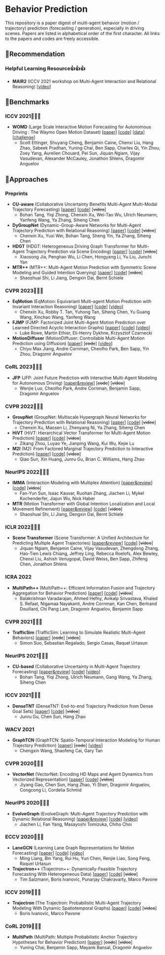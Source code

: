 # Behavior Prediction

This repository is a paper digest of multi-agent behavior (motion / trajectory) prediction (forecasting / generation), especially in driving scenes. Papers are listed in alphabetical order of the first character. All links to the papers and codes are freely accessible.



## :star2:Recommendation

### Helpful Learning Resource:thumbsup::thumbsup::thumbsup:

- **MAIR2** (ICCV 2021 workshop on Multi-Agent Interaction and Relational Reasoning) [[video](https://www.youtube.com/playlist?list=PL6xm03jUOj8IA7OdWnjHXHCSfPWSZEIUS)]



## :bookmark:Benchmarks

### ICCV 2021:tada::tada::tada:

- **WOMD** (Large Scale Interactive Motion Forecasting for Autonomous Driving : The Waymo Open Motion Dataset) [[paper](https://arxiv.org/abs/2104.10133)] [[code](https://github.com/waymo-research/waymo-open-dataset)] [[data](https://waymo.com/open/data/motion/)] [[challenge](https://waymo.com/open/challenges/2023/motion-prediction/)]
  - Scott Ettinger, Shuyang Cheng, Benjamin Caine, Chenxi Liu, Hang Zhao, Sabeek Pradhan, Yuning Chai, Ben Sapp, Charles Qi, Yin Zhou, Zoey Yang, Aurelien Chouard, Pei Sun, Jiquan Ngiam, Vijay Vasudevan, Alexander McCauley, Jonathon Shlens, Dragomir Anguelov



## :bookmark:Approaches

### Preprints

- **CU-aware** (Collaborative Uncertainty Benefits Multi-Agent Multi-Modal Trajectory Forecasting) [[paper](https://arxiv.org/abs/2207.05195)] [[code](https://github.com/MediaBrain-SJTU/Collaborative-Uncertainty)] [~~video~~]
  - Bohan Tang, Yiqi Zhong, Chenxin Xu, Wei-Tao Wu, Ulrich Neumann, Yanfeng Wang, Ya Zhang, Siheng Chen
- **DyGroupNet** (Dynamic-Group-Aware Networks for Multi-Agent Trajectory Prediction with Relational Reasoning) [[paper](https://arxiv.org/abs/2206.13114)] [[code](https://github.com/MediaBrain-SJTU/GroupNet)] [~~video~~]
  - Chenxin Xu, Yuxi Wei, Bohan Tang, Sheng Yin, Ya Zhang, Siheng Chen
- **HDGT** (HDGT: Heterogeneous Driving Graph Transformer for Multi-Agent Trajectory Prediction via Scene Encoding) [[paper](https://arxiv.org/abs/2205.09753)] [[code](https://github.com/OpenPerceptionX/HDGT)] [~~video~~]
  - Xiaosong Jia, Penghao Wu, Li Chen, Hongyang Li, Yu Liu, Junchi Yan
- **MTR++** (MTR++: Multi-Agent Motion Prediction with Symmetric Scene Modeling and Guided Intention Querying) [[paper](https://arxiv.org/abs/2306.17770)] [[code](https://github.com/sshaoshuai/MTR)] [~~video~~]
  - Shaoshuai Shi, Li Jiang, Dengxin Dai, Bernt Schiele

### CVPR 2023:tada::tada::tada:
- **EqMotion** (EqMotion: Equivariant Multi-agent Motion Prediction with Invariant Interaction Reasoning) [[paper](https://arxiv.org/abs/2303.10876)] [[code](https://github.com/MediaBrain-SJTU/EqMotion)] [[video](https://www.youtube.com/watch?v=ROactuGU1YA)]
  - Chenxin Xu, Robby T. Tan, Yuhong Tan, Siheng Chen, Yu Guang Wang, Xinchao Wang, Yanfeng Wang
- **FJMP** (FJMP: Factorized Joint Multi-Agent Motion Prediction over Learned Directed Acyclic Interaction Graphs) [[paper](https://arxiv.org/abs/2211.16197)] [[code](https://github.com/RLuke22/FJMP)] [[video](https://www.youtube.com/watch?v=asmCOhPQuNw)]
  - Luke Rowe, Martin Ethier, Eli-Henry Dykhne, Krzysztof Czarnecki
- **MotionDiffuser** (MotionDiffuser: Controllable Multi-Agent Motion Prediction using Diffusion) [[paper](https://arxiv.org/abs/2306.03083)] [~~code~~] [[video](https://www.youtube.com/watch?v=IfGTZwm1abg)]
  - Chiyu Max Jiang, Andre Cornman, Cheolho Park, Ben Sapp, Yin Zhou, Dragomir Anguelov

### CoRL 2023:tada::tada::tada:
- **JFP** (JFP: Joint Future Prediction with Interactive Multi-Agent Modeling for Autonomous Driving) [[paper&review](https://openreview.net/forum?id=Y42uoIekm5b)] [~~code~~] [~~video~~]
  - Wenjie Luo, Cheolho Park, Andre Cornman, Benjamin Sapp, Dragomir Anguelov

### CVPR 2022:tada::tada::tada:
- **GroupNet** (GroupNet: Multiscale Hypergraph Neural Networks for Trajectory Prediction with Relational Reasoning) [[paper](https://arxiv.org/abs/2204.08770)] [[code](https://github.com/MediaBrain-SJTU/GroupNet)] [~~video~~]
  - Chenxin Xu, Maosen Li, Zhenyang Ni, Ya Zhang, Siheng Chen
- **HiVT** (HiVT: Hierarchical Vector Transformer for Multi-Agent Motion Prediction) [[paper](https://openaccess.thecvf.com/content/CVPR2022/html/Zhou_HiVT_Hierarchical_Vector_Transformer_for_Multi-Agent_Motion_Prediction_CVPR_2022_paper.html)] [[code](https://github.com/ZikangZhou/HiVT)] [~~video~~]
  - Zikang Zhou, Luyao Ye, Jianping Wang, Kui Wu, Kejie Lu
- **M2I** (M2I: From Factored Marginal Trajectory Prediction to Interactive Prediction) [[paper](https://arxiv.org/abs/2202.11884)] [[code](https://github.com/Tsinghua-MARS-Lab/M2I)] [~~video~~]
  - Qiao Sun, Xin Huang, Junru Gu, Brian C. Williams, Hang Zhao

### NeurIPS 2022:tada::tada::tada:
- **IMMA** (Interaction Modeling with Multiplex Attention) [[paper&review](https://openreview.net/forum?id=SeHslYhFx5-)] [[code](https://github.com/sunfanyunn/IMMA)] [~~video~~]
  - Fan-Yun Sun, Isaac Kauvar, Ruohan Zhang, Jiachen Li, Mykel Kochenderfer, Jiajun Wu, Nick Haber
- **MTR** (Motion Transformer with Global Intention Localization and Local Movement Refinement) [[paper&review](https://openreview.net/forum?id=9t-j3xDm7_Q)] [[code](https://github.com/sshaoshuai/MTR)] [~~video~~]
  - Shaoshuai Shi, Li Jiang, Dengxin Dai, Bernt Schiele

### ICLR 2022:tada::tada::tada:
- **Scene Transformer** (Scene Transformer: A Unified Architecture for Predicting Multiple Agent Trajectories) [[paper&review](https://openreview.net/forum?id=Wm3EA5OlHsG)] [[code](https://github.com/Chen-Albert-FENG/SceneTransformer)] [~~video~~]
  - Jiquan Ngiam, Benjamin Caine, Vijay Vasudevan, Zhengdong Zhang, Hao-Tien Lewis Chiang, Jeffrey Ling, Rebecca Roelofs, Alex Bewley, Chenxi Liu, Ashish Venugopal, David Weiss, Ben Sapp, Zhifeng Chen, Jonathon Shlens

### ICRA 2022
- **MultiPath++** (MultiPath++: Efficient Information Fusion and Trajectory Aggregation for Behavior Prediction) [[paper](https://arxiv.org/abs/2111.14973)] [[code](https://github.com/stepankonev/waymo-motion-prediction-challenge-2022-multipath-plus-plus)] [~~video~~]
  - Balakrishnan Varadarajan, Ahmed Hefny, Avikalp Srivastava, Khaled S. Refaat, Nigamaa Nayakanti, Andre Cornman, Kan Chen, Bertrand Douillard, Chi Pang Lam, Dragomir Anguelov, Benjamin Sapp

### CVPR 2021:tada::tada::tada:

- **TrafficSim** (TrafficSim: Learning to Simulate Realistic Multi-Agent Behaviors) [[paper](https://arxiv.org/abs/2101.06557)] [~~code~~] [~~video~~]
  - Simon Suo, Sebastian Regalado, Sergio Casas, Raquel Urtasun

### NeurIPS 2021:tada::tada::tada:

- **CU-based** (Collaborative Uncertainty in Multi-Agent Trajectory Forecasting) [[paper&review](https://openreview.net/forum?id=sO4tOk2lg9I)] [[code](https://github.com/MediaBrain-SJTU/Collaborative-Uncertainty)] [[video](https://www.youtube.com/watch?v=udlu7C0nX8o)]
  - Bohan Tang, Yiqi Zhong, Ulrich Neumann, Gang Wang, Ya Zhang, Siheng Chen

### ICCV 2021:tada::tada::tada:

- **DenseTNT** (DenseTNT: End-to-end Trajectory Prediction from Dense Goal Sets) [[paper](https://arxiv.org/abs/2108.09640)] [[code](https://github.com/Tsinghua-MARS-Lab/DenseTNT)] [~~video~~]
  - Junru Gu, Chen Sun, Hang Zhao

### WACV 2021

- **GraphTCN** (GraphTCN: Spatio-Temporal Interaction Modeling for Human Trajectory Prediction) [[paper](https://arxiv.org/abs/2003.07167)] [~~code~~] [[video](https://www.youtube.com/watch?v=Kq0K5DeBL9g)]
  - Chengxin Wang, Shaofeng Cai, Gary Tan

### CVPR 2020:tada::tada::tada:

- **VectorNet** (VectorNet: Encoding HD Maps and Agent Dynamics from Vectorized Representation) [[paper](https://arxiv.org/abs/2005.04259)] [[code](https://github.com/DQSSSSS/VectorNet)] [~~video~~]
  - Jiyang Gao, Chen Sun, Hang Zhao, Yi Shen, Dragomir Anguelov, Congcong Li, Cordelia Schmid

### NeurIPS 2020:tada::tada::tada:

- **EvolveGraph** (EvolveGraph: Multi-Agent Trajectory Prediction with Dynamic Relational Reasoning) [[paper&review](https://proceedings.neurips.cc/paper/2020/hash/e4d8163c7a068b65a64c89bd745ec360-Abstract.html)] [[code](https://github.com/huanshayun/EvolveGraph_realize)] [[video](https://slideslive.com/38941510/evolvegraph-multiagent-trajectory-prediction-with-dynamic-relational-reasoning)]
  - Jiachen Li, Fan Yang, Masayoshi Tomizuka, Chiho Choi

### ECCV 2020:tada::tada::tada:

- **LaneGCN** (Learning Lane Graph Representations for Motion Forecasting) [[paper](https://arxiv.org/abs/2007.13732)] [[code](https://github.com/uber-research/LaneGCN)] [[video](https://www.youtube.com/watch?v=nxRSZ7t5OW4)]
  - Ming Liang, Bin Yang, Rui Hu, Yun Chen, Renjie Liao, Song Feng, Raquel Urtasun
- **Trajectron++** (Trajectron++: Dynamically-Feasible Trajectory Forecasting With Heterogeneous Data) [[paper](https://arxiv.org/abs/2001.03093)] [[code](https://github.com/StanfordASL/Trajectron-plus-plus)] [~~video~~]
  - Tim Salzmann, Boris Ivanovic, Punarjay Chakravarty, Marco Pavone

### ICCV 2019:tada::tada::tada:

- **Trajectron** (The Trajectron: Probabilistic Multi-Agent Trajectory Modeling With Dynamic Spatiotemporal Graphs) [[paper](https://arxiv.org/abs/1810.05993)] [[code](https://github.com/StanfordASL/Trajectron)] [~~video~~]
  - Boris Ivanovic, Marco Pavone

### CoRL 2019:tada::tada::tada:

- **MultiPath** (MultiPath: Multiple Probabilistic Anchor Trajectory Hypotheses for Behavior Prediction) [[paper](https://arxiv.org/abs/1910.05449)] [~~code~~] [~~video~~]
  - Yuning Chai, Benjamin Sapp, Mayank Bansal, Dragomir Anguelov